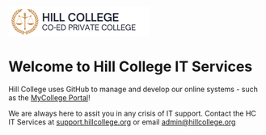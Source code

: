 ![Hill College Logo - Banner](https://github.com/hill-college/.github/blob/main/logos/HILL%20COLLEGE%20-%20BANNER%20LOGO.png)

# Welcome to Hill College IT Services
Hill College uses GitHub to manage and develop our online systems - such as the [MyCollege Portal](https://my.hillcollege.org)!

We are always here to assit you in any crisis of IT support. Contact the HC IT Services at [support.hillcollege.org](http://support.hillcollege.org) or email [admin@hillcollege.org](mailto:admin@hillcollege.org)
